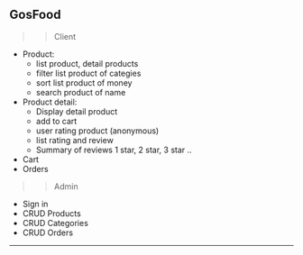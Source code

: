## GosFood

>> Client
+ Product:
    - list product, detail products
    - filter list product of categies
    - sort list product of money
    - search product of name
+ Product detail:
    - Display detail product
    - add to cart
    - user rating product (anonymous)
    - list rating and review
    - Summary of reviews 1 star, 2 star, 3 star ..
+ Cart
+ Orders
>> Admin
+ Sign in
+ CRUD Products
+ CRUD Categories
+ CRUD Orders
********